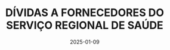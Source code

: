---
layout: default
title: "DÍVIDAS A FORNECEDORES DO SERVIÇO REGIONAL DE SAÚDE"
link: http://base.alra.pt:82/Doc_Req/XIIIrequeresp189.pdf
date: 2025-01-09
---